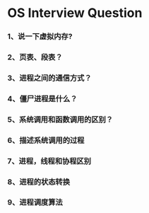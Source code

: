 # OS Interview Question

### 1、说一下虚拟内存?

### 2、页表、段表？

### 3、进程之间的通信方式？

### 4、僵尸进程是什么？

### 5、系统调用和函数调用的区别？

### 6、描述系统调用的过程

### 7、进程，线程和协程区别

### 8、进程的状态转换

### 9、进程调度算法

